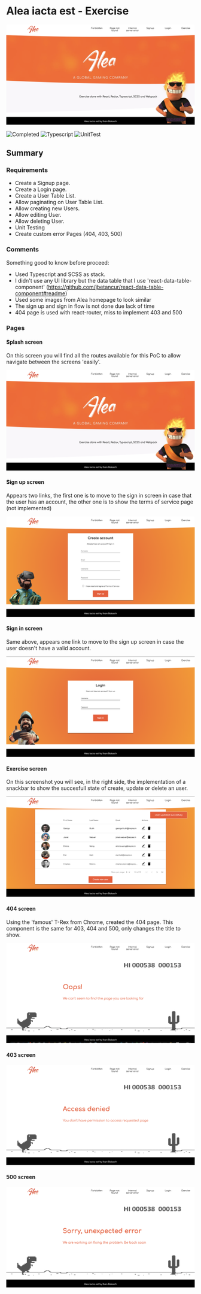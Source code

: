 # Alea iacta est - Exercise

![splash](./docs/splashScreen.png)

![Completed](https://img.shields.io/badge/Completed-100%25-green.svg)
![Typescript](https://img.shields.io/badge/Typescript-Done-blue)
![UnitTest](https://img.shields.io/badge/Unit%20test-Completed-blueviolet)

## Summary

### Requirements

- Create a Signup page.
- Create a Login page.
- Create a User Table List.
- Allow paginating on User Table List.
- Allow creating new Users.
- Allow editing User.
- Allow deleting User.
- Unit Testing
- Create custom error Pages (404, 403, 500)

### Comments

Something good to know before proceed:

- Used Typescript and SCSS as stack.
- I didn't use any UI library but the data table that I use 'react-data-table-component' (https://github.com/jbetancur/react-data-table-component#readme)
- Used some images from Alea homepage to look similar
- The sign up and sign in flow is not done due lack of time
- 404 page is used with react-router, miss to implement 403 and 500

### Pages

#### Splash screen

On this screen you will find all the routes available for this PoC to allow navigate between the screens 'easily'.

![splashScreen](./docs/splashScreen.png)

#### Sign up screen

Appears two links, the first one is to move to the sign in screen in case that the user has an account, the other one is to show the terms of service page (not implemented)

![createAccountScreen](./docs/createAccountScreen.png)

#### Sign in screen

Same above, appears one link to move to the sign up screen in case the user doesn't have a valid account.

![loginScreen](./docs/loginScreen.png)

#### Exercise screen

On this screenshot you will see, in the right side, the implementation of a snackbar to show the succesfull state of create, update or delete an user.

![userTableScreen](./docs/userTableScreen.png)

#### 404 screen

Using the 'famous' T-Rex from Chrome, created the 404 page. This component is the same for 403, 404 and 500, only changes the title to show.

![notFoundScreen](./docs/notFoundScreen.png)

#### 403 screen

![forbiddenScreen](./docs/forbiddenScreen.png)

#### 500 screen

![internalServerErrorScreen](./docs/internalServerErrorScreen.png)
